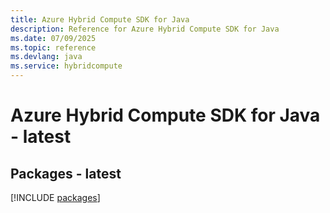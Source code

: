 ```yaml
---
title: Azure Hybrid Compute SDK for Java
description: Reference for Azure Hybrid Compute SDK for Java
ms.date: 07/09/2025
ms.topic: reference
ms.devlang: java
ms.service: hybridcompute
---
```

# Azure Hybrid Compute SDK for Java - latest
## Packages - latest
[!INCLUDE [packages](hybrid-compute-index.md)]